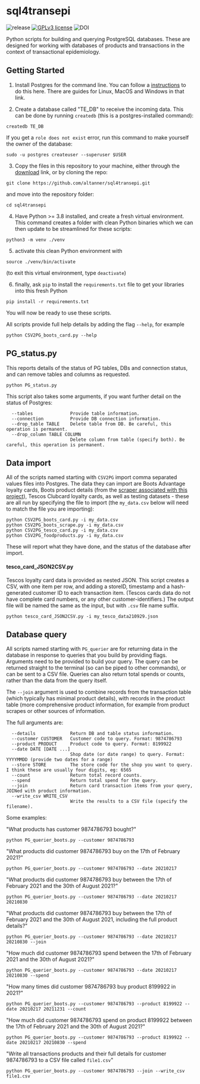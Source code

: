 # sql4transepi

  ![release](https://img.shields.io/badge/release-beta-brightgreen)
  [![GPLv3 license](https://img.shields.io/badge/licence-GPL_v3-blue.svg)](http://perso.crans.org/besson/LICENSE.html)
  ![DOI](https://img.shields.io/badge/DOI-TBC-blue.svg)

Python scripts for building and querying PostgreSQL databases. These are designed for working with databases of products and transactions in the context of transactional epidemiology.

## Getting Started

1. Install Postgres for the command line. You can follow a [instructions](https://www.postgresqltutorial.com/install-postgresql/) to do this here. There are guides for Linux, MacOS and Windows in that link.

2. Create a database called "TE_DB" to receive the incoming data. This can be done by running `createdb` (this is a postgres-installed command):
```
createdb TE_DB
```
If you get a `role does not exist` error, run this command to make yourself the owner of the database:
```
sudo -u postgres createuser --superuser $USER
```

3. Copy the files in this repository to your machine, either through the [download](https://github.com/altanner/sql4transepi/archive/refs/heads/main.zip) link, or by cloning the repo:
```
git clone https://github.com/altanner/sql4transepi.git
```
and move into the repository folder:
```
cd sql4transepi
```

4. Have Python >= 3.8 installed, and create a fresh virtual environment. This command creates a folder with clean Python binaries which we can then update to be streamlined for these scripts:
```
python3 -m venv ./venv
```

5. activate this clean Python environment with
```
source ./venv/bin/activate
```
(to exit this virtual environment, type `deactivate`)

6. finally, ask `pip` to install the `requirements.txt` file to get your libraries into this fresh Python
```
pip install -r requirements.txt
```

You will now be ready to use these scripts.

All scripts provide full help details by adding the flag `--help`, for example
```
python CSV2PG_boots_card.py --help
```

## PG_status.py
This reports details of the status of PG tables, DBs and connection status, and can remove tables and columns as requested.
```
python PG_status.py
```
This script also takes some arguments, if you want further detail on the status of Postgres:
```
  --tables              Provide table information.
  --connection          Provide DB connection information.
  --drop_table TABLE    Delete table from DB. Be careful, this operation is permanent.
  --drop_column TABLE COLUMN
                        Delete column from table (specify both). Be careful, this operation is permanent.
```

## Data import
All of the scripts named starting with `CSV2PG` import comma separated values files into Postgres. The data they can import are Boots Advantage loyalty cards, Boots product details (from the [scraper associated with this project](github.com/altanner/snax2)), Tescos Clubcard loyalty cards, as well as testing datasets - these are all run by specifying the file to import (the `my_data.csv` below will need to match the file you are importing):
```
python CSV2PG_boots_card.py -i my_data.csv
python CSV2PG_boots_scrape.py -i my_data.csv
python CSV2PG_tesco_card.py -i my_data.csv
python CSV2PG_foodproducts.py -i my_data.csv
```
These will report what they have done, and the status of the database after import.

#### tesco_card_JSON2CSV.py 
Tescos loyalty card data is provided as nested JSON. This script creates a CSV, with one item per row, and adding a storeID, timestamp and a hash-generated customer ID to each transaction item. (Tescos cards data do not have complete card numbers, or any other customer-identifiers.) The output file will be named the same as the input, but with `.csv` file name suffix.
```
python tesco_card_JSON2CSV.py -i my_tesco_data210929.json
```

## Database query
All scripts named starting with `PG_querier` are for returning data in the database in response to queries that you build by providing flags. Arguments need to be provided to build your query. The query can be returned straight to the terminal (so can be piped to other commands), or can be sent to a CSV file. Queries can also return total spends or counts, rather than the data from the query itself.

The `--join` argument is used to combine records from the transaction table (which typically has minimal product details), with records in the product table (more comprehensive product information, for example from product scrapes or other sources of information.

The full arguments are:

```
  --details             Return DB and table status information.
  --customer CUSTOMER   Customer code to query. Format: 9874786793
  --product PRODUCT     Product code to query. Format: 8199922
  --date DATE [DATE ...]
                        Shop date (or date range) to query. Format: YYYYMMDD (provide two dates for a range)
  --store STORE         The store code for the shop you want to query. I think these are usually four digits, eg: 6565
  --count               Return total record counts.
  --spend               Return total spend for the query.
  --join                Return card transaction items from your query, JOINed with product information.
  --write_csv WRITE_CSV
                        Write the results to a CSV file (specify the filename).
```

Some examples:

"What products has customer 9874786793 bought?"
```
python PG_querier_boots.py --customer 9874786793
```
"What products did customer 9874786793 buy on the 17th of February 2021?"
```
python PG_querier_boots.py --customer 9874786793 --date 20210217
```
"What products did customer 9874786793 buy between the 17th of February 2021 and the 30th of August 2021?"
```
python PG_querier_boots.py --customer 9874786793 --date 20210217 20210830
```
"What products did customer 9874786793 buy between the 17th of February 2021 and the 30th of August 2021, including the full product details?"
```
python PG_querier_boots.py --customer 9874786793 --date 20210217 20210830 --join
```
"How much did customer 9874786793 spend between the 17th of February 2021 and the 30th of August 2021?"
```
python PG_querier_boots.py --customer 9874786793 --date 20210217 20210830 --spend
```
"How many times did customer 9874786793 buy product 8199922 in 2021?"
```
python PG_querier_boots.py --customer 9874786793 --product 8199922 --date 20210217 20211231 --count
```
"How much did customer 9874786793 spend on product 8199922 between the 17th of February 2021 and the 30th of August 2021?"
```
python PG_querier_boots.py --customer 9874786793 --product 8199922 --date 20210217 20210830 --spend
```
"Write all transactions products and their full details for customer 9874786793 to a CSV file called `file1.csv`"
```
python PG_querier_boots.py --customer 9874786793 --join --write_csv file1.csv
```
